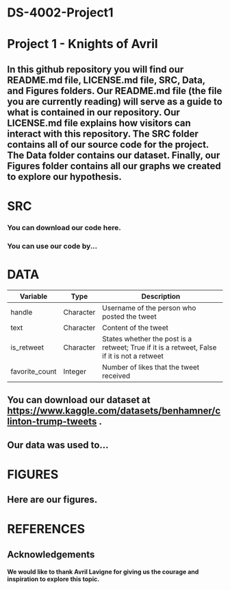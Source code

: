 # DS-4002-Project1

# Project 1 - Knights of Avril
## In this github repository you will find our README.md file, LICENSE.md file, SRC, Data, and Figures folders. Our README.md file (the file you are currently reading) will serve as a guide to what is contained in our repository. Our LICENSE.md file explains how visitors can interact with this repository. The SRC folder contains all of our source code for the project. The Data folder contains our dataset. Finally, our Figures folder contains all our graphs we created to explore our hypothesis. 

# SRC
### You can download our code here. 
### You can use our code by...

# DATA
| Variable | Type | Description |
| --- | --- | --- |
| handle | Character | Username of the person who posted the tweet |
| text | Character | Content of the tweet |
| is_retweet | Character | States whether the post is a retweet; True if it is a retweet, False if it is not a retweet |
| favorite_count | Integer | Number of likes that the tweet received |
## You can download our dataset at https://www.kaggle.com/datasets/benhamner/clinton-trump-tweets . 
## Our data was used to...

# FIGURES
## Here are our figures.

# REFERENCES
## Acknowledgements 
#### We would like to thank Avril Lavigne for giving us the courage and inspiration to explore this topic.
